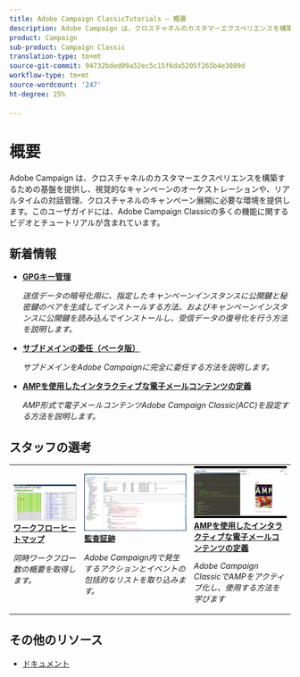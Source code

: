 ```yaml
---
title: Adobe Campaign ClassicTutorials — 概要
description: Adobe Campaign は、クロスチャネルのカスタマーエクスペリエンスを構築するための基盤を提供し、視覚的なキャンペーンのオーケストレーションや、リアルタイムの対話管理、クロスチャネルのキャンペーン展開に必要な環境を提供します。このユーザガイドには、Adobe Campaign Standardの多くの機能に関するビデオとチュートリアルが含まれています。
product: Campaign
sub-product: Campaign Classic
translation-type: tm+mt
source-git-commit: 94732bded09a52ec5c15f6da5205f265b4e3089d
workflow-type: tm+mt
source-wordcount: '247'
ht-degree: 25%

---
```



# 概要

Adobe Campaign は、クロスチャネルのカスタマーエクスペリエンスを構築するための基盤を提供し、視覚的なキャンペーンのオーケストレーションや、リアルタイムの対話管理、クロスチャネルのキャンペーン展開に必要な環境を提供します。このユーザガイドには、Adobe Campaign Classicの多くの機能に関するビデオとチュートリアルが含まれています。

## 新着情報

* **[GPGキー管理](/help/acc/monitoring-campaign-classic/control-panel/gpg-key-management/gpg-key-management-overview.md)**

   *送信データの暗号化用に、指定したキャンペーンインスタンスに公開鍵と秘密鍵のペアを生成してインストールする方法、およびキャンペーンインスタンスに公開鍵を読み込んでインストールし、受信データの復号化を行う方法を説明します。*

* **[サブドメインの委任（ベータ版）](/help/acc/monitoring-campaign-classic/control-panel/subdomain-delegation.md)**

   *サブドメインをAdobe Campaignに完全に委任する方法を説明します。*

* **[AMPを使用したインタラクティブな電子メールコンテンツの定義](/help/acc/sending-messages/email-channel/defining-interactive-email-content-with-amp.md)**

   *AMP形式で電子メールコンテンツAdobe Campaign Classic(ACC)を設定する方法を説明します。*

## スタッフの選考

<table>
<tr>
  <td>
    <a href="./monitoring-campaign-classic/workflow-heatmap.md">
      <img alt="ワークフローヒートマップ（ビデオ）" src="./assets/workflow-heatmap.png"/>
    </a>
    <div>
      <a href="./monitoring-campaign-classic/workflow-heatmap.md">
    <strong>ワークフローヒートマップ</strong>
    </a>
    </div>
    <p>
    <em>同時ワークフロー数の概要を取得します。</em>
    <p>
  </td>
   <td>
    <a href="./monitoring-campaign-classic/audit-trail.md">
      <img alt="監査証跡（ビデオ）" src="./assets/acc-audit-trail-thumb.png" />
    </a>
    <div>
      <a href="./monitoring-campaign-classic/audit-trail.md">
    <strong>監査証跡</strong>
    </a>
    </div> 
    <p>
    <em>Adobe Campaign内で発生するアクションとイベントの包括的なリストを取り込みます。</em>
    <p>
  </td>
  <td>
    <a href="./sending-messages/email-channel/defining-interactive-email-content-with-amp.md">
      <img alt="AMPを使用したインタラクティブな電子メールコンテンツの定義（ビデオ）" src="./assets/29940.png" />
    </a>
    <div>
      <a href="./sending-messages/email-channel/defining-interactive-email-content-with-amp.md">
    <strong>AMPを使用したインタラクティブな電子メールコンテンツの定義</strong>
    </a>
    </div>
    <p>
    <em>Adobe Campaign ClassicでAMPをアクティブ化し、使用する方法を学びます </em>
    <p>
  </td>
</tr>
</table>

## その他のリソース

* [ドキュメント](https://docs.campaign.adobe.com/doc/AC/en/PTF_Starting_with_Adobe_Campaign_About_Adobe_Campaign_Classic.html)

